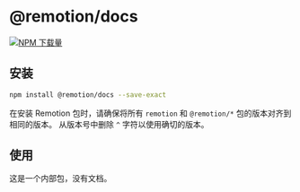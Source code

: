 # @remotion/docs

[![NPM 下载量](https://img.shields.io/npm/dm/@remotion/docs.svg?style=flat&color=black&label=下载量)](https://npmcharts.com/compare/@remotion/docs?minimal=true)

## 安装

```bash
npm install @remotion/docs --save-exact
```

在安装 Remotion 包时，请确保将所有 `remotion` 和 `@remotion/*` 包的版本对齐到相同的版本。
从版本号中删除 `^` 字符以使用确切的版本。

## 使用

这是一个内部包，没有文档。
